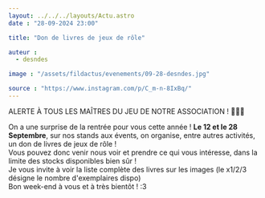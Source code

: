 ```yaml
---
layout: ../../../layouts/Actu.astro
date : "28-09-2024 23:00"

title: "Don de livres de jeux de rôle"

auteur :
  - desndes

image : "/assets/fildactus/evenements/09-28-desndes.jpg"

source : "https://www.instagram.com/p/C_m-n-8IxBq/"
---
```


ALERTE À TOUS LES MAÎTRES DU JEU DE NOTRE ASSOCIATION  ! 🚨🚨🚨

On a une surprise de la rentrée pour vous cette année ! __Le 12 et le 28 Septembre__, sur nos stands aux évents, on organise, entre autres activités, un don de livres de jeux de rôle !  
Vous pouvez donc venir nous voir et prendre ce qui vous intéresse, dans la limite des stocks disponibles bien sûr !  
Je vous invite à voir la liste complète des livres sur les images (le x1/2/3 désigne le nombre d'exemplaires dispo)  
Bon week-end à vous et à très bientôt ! :3
